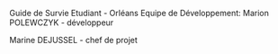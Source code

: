 Guide de Survie Etudiant - Orléans
Equipe de Développement:
Marion POLEWCZYK - développeur

Marine DEJUSSEL - chef de projet

